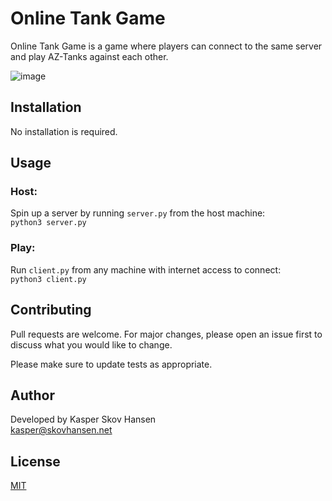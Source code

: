 # Online Tank Game

Online Tank Game is a game where players can connect to the same server and play AZ-Tanks against each other.

![image](https://user-images.githubusercontent.com/54172854/94990644-ff776e00-057d-11eb-9720-1fcc471160c3.png)

## Installation

No installation is required.

## Usage

### Host:
Spin up a server by running ```server.py``` from the host machine:\
```python3 server.py```
### Play:
Run ```client.py``` from any machine with internet access to connect:\
```python3 client.py```

## Contributing
Pull requests are welcome. For major changes, please open an issue first to discuss what you would like to change.

Please make sure to update tests as appropriate.

## Author
Developed by Kasper Skov Hansen\
kasper@skovhansen.net

## License
[MIT](https://choosealicense.com/licenses/mit/)